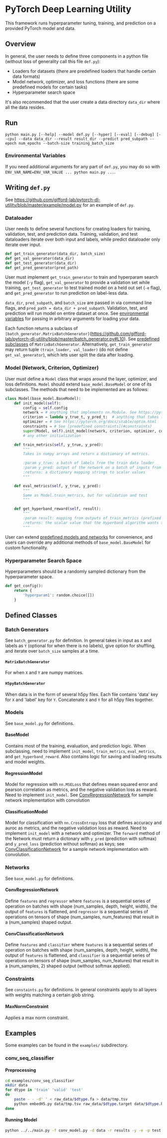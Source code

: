 # PyTorch Deep Learning Utility
This framework runs hyperparameter tuning, training, and prediction on a provided PyTorch model and data.

## Overview
In general, the user needs to define three components in a python file (without loss of generality call this file `def.py`):
* Loaders for datasets (there are predefined loaders that handle certain data formats)
* Model network, optimizer, and loss functions (there are some predefined models for certain tasks)
* Hyperparameter search space

It's also recommended that the user create a data directory `data_dir` where all the data resides.

## Run
```
python main.py [--help] --model def.py [--hyper] [--eval] [--debug] [--cpu] --data data_dir --result result_dir --predict pred_subpath --epoch num_epochs --batch-size training_batch_size
```

### Environmental Variables
If you need additional arguments for any part of `def.py`, you may do so with `ENV_VAR_NAME=ENV_VAR_VALUE ... python main.py ...`.


## Writing `def.py`
See https://github.com/gifford-lab/pytorch-dl-utility/blob/master/example/model.py for an example of `def.py`.

### Dataloader
User needs to define several functions for creating loaders for training, validation, test, and prediction data. Training, validation, and test dataloaders iterate over both input and labels, while predict dataloader only iterate over input.

```python
def get_train_generator(data_dir, batch_size)
def get_val_generator(data_dir)
def get_test_generator(data_dir)
def get_pred_generator(pred_path)
```

User must implement `get_train_generator` to train and hyperparam search the model (`-y` flag), `get_val_generator` to provide a validation set while training, `get_test_generator` to test trained model on a held out set (`-e` flag), and `get_pred_generator` to run prediction on label-less data.

`data_dir`, `pred_subpath`, and `batch_size` are passed in via command line flags, and `pred_path = data_dir + pred_subpath`. Validation, test, and prediction will run model on entire dataset at once. See [environmental variables](#environmental-variables) for passing in arbitrary arguments for loading your data.

Each function returns a subclass of `[batch_generator.MatrixBatchGenerator]`(https://github.com/gifford-lab/pytorch-dl-utility/blob/master/batch_generator.py#L10). See [predefined subclasses](#batch-generators) of `MatrixBatchGenerator`. Alternatively, `get_train_generator` may return tuple `(train_loader, val_loader)` (do not define `get_val_generator`), which lets user split the data after loading.

### Model (Network, Criterion, Optimizer)
User must define a `Model` class that wraps around the layer, optimizer, and loss definitions. `Model` should extend `base_model.BaseModel` or one of its subclasses. The methods that need to be implemented are as follows:

```python
class Model(base_model.BaseModel):
    def init_model(self):
        config = self.config
        network = # anything that implements nn.Module. See https://pytorch.org/docs/stable/nn.html#containers
        criterion = lambda y_true_t, y_pred_t:  # anything that takes the tensors y_true_t and y_pred_t and returns a tensor loss scalar. See https://pytorch.org/docs/stable/nn.html#loss-functions for examples
        optimizer = # See https://pytorch.org/docs/stable/optim.html
        constraints = # See [predefined constraints](#constraints)
        super(Model, self).init_model(network, criterion, optimizer, constraints=constraints)
        # any other initialization

    def train_metrics(self, y_true, y_pred):
        """
        Takes in numpy arrays and return a dictionary of metrics.

        :param y_true: a batch of labels from the train data loader
        :param y_pred: output of the network on a batch of inputs from the train data loader
        :returns: a dictionary mapping strings to scalar values
        """

    def eval_metrics(self, y_true, y_pred):
        """
        Same as Model.train_metrics, but for validation and test
        """

    def get_hyperband_reward(self, result):
        """
        :param result: mapping from outputs of train_metrics (prefixed by 'train_') and eval_metrics (prefixed by 'val_')
        :returns: the scalar value that the Hyperband algorithm wants to maximize
        """
```

User can extend [predefined models and networks](#models) for convenience, and users can override any additional methods of `base_model.BaseModel` for custom functionality.

### Hyperparameter Search Space
Hyperparameters should be a randomly sampled dictionary from the hyperparameter space.

```python
def get_config():
    return {
        'hyperparam1': random.choice([])
    }
```

## Defined Classes
### Batch Generators
See `batch_generator.py` for definition. In general takes in input as `X` and labels as `Y` (optional for when there is no labels), give option for shuffling, and iterate over `batch_size` samples at a time.

#### `MatrixBatchGenerator`
For when `X` and `Y` are numpy matrices.

#### `H5pyBatchGenerator`
When data is in the form of several h5py files. Each file contains 'data' key for `X` and 'label' key for `Y`. Concatenate `X` and `Y` for all h5py files together.

### Models
See `base_model.py` for definitions.

#### BaseModel
Contains most of the training, evaluation, and prediction logic. When subclassing, need to implement `init_model`, `train_metrics`, `eval_metrics`, and `get_hyperband_reward`. Also contains logic for saving and loading results and model weights.

#### RegressionModel
Model for regression with `nn.MSELoss` that defines mean squared error and pearson correlation as metrics, and the negative validation loss as reward. Need to implement `init_model`. See [ConvRegressionNetwork](#convregressionnetwork) for sample network implementation with convolution

#### ClassificationModel
Model for classification with `nn.CrossEntropy` loss that defines accuracy and auroc as metrics, and the negative validation loss as reward. Need to implement `init_model` with a network and optimizer. The `forward` method of the Network must return a dictonary with `y_pred` (prediction with softmax) and `y_pred_loss` (prediction without softmax) as keys; see [ConvClassificationNetwork](#convclassificationnetwork) for a sample network implementation with convolution.


### Networks
See `base_model.py` for definitions.

#### ConvRegressionNetwork
Define `features` and `regressor` where `features` is a sequential series of operation on batches with shape (num_samples, depth, height, width), the output of `features` is flattened, and `regressor` is a sequential series of operations on tensors of shape (num_samples, num_features) that result in a (num_samples) shaped output.

#### ConvClassificationNetwork
Define `features` and `classifier` where `features` is a sequential series of operation on batches with shape (num_samples, depth, height, width), the output of `features` is flattened, and `classifier` is a sequential series of operations on tensors of shape (num_samples, num_features) that result in a (num_samples, 2) shaped output (without softmax applied).

### Constraints
See `constaints.py` for definitions. In general constraints apply to all layers with weights matching a certain glob string.

#### MaxNormConstraint
Applies a max norm constraint.

## Examples
Some examples can be found in the `examples/` subdirectory.

### conv_seq_classifier
#### Preprocessing
```bash
cd examples/conv_seq_classifier
mkdir data
for dtype in 'train' 'valid' 'test'
do
	paste - - -d' ' < raw_data/$dtype.fa > data/tmp.tsv
	python embedH5.py data/tmp.tsv raw_data/$dtype.target data/$dtype.h5
done
```

#### Running Model
```bash
python ../../main.py -f conv_model.py -d data -r results -y -e -p test.h5.batch* -ep 20 -bs 100
```